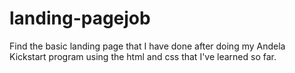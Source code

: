 # landing-pagejob

Find the basic landing page that I have done after doing my Andela Kickstart program using the html and css that I've learned so far.

               